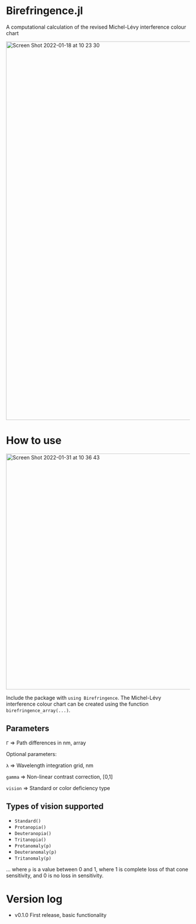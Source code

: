 # Birefringence.jl
A computational calculation of the revised Michel-Lévy interference colour chart

<img width="1035" alt="Screen Shot 2022-01-18 at 10 23 30" src="https://user-images.githubusercontent.com/38541020/150920010-4e668a3c-7c0c-4d3f-8ab7-4f661f020844.png">

# How to use

<img width="645" alt="Screen Shot 2022-01-31 at 10 36 43" src="https://user-images.githubusercontent.com/38541020/152619415-65931884-1e12-4597-a2bc-88e126aacede.png">

Include the package with `using Birefringence`. The Michel-Lévy interference colour chart can be created using the function `birefringence_array(...)`.

## Parameters
`Γ` => Path differences in nm, array

Optional parameters:

`λ` => Wavelength integration grid, nm

`gamma` => Non-linear contrast correction, [0,1]

`vision` => Standard or color deficiency type

## Types of vision supported

- `Standard()`
- `Protanopia()`
- `Deuteranopia()`
- `Tritanopia()`
- `Protanomaly(p)`
- `Deuteranomaly(p)`
- `Tritanomaly(p)`

... where `p` is a value between 0 and 1, where 1 is complete loss of that cone sensitivity, and 0 is no loss in sensitivity.

# Version log
- v0.1.0 First release, basic functionality
